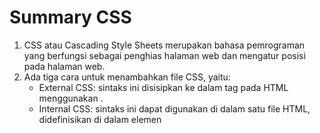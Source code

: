 # Summary CSS

1. CSS atau Cascading Style Sheets merupakan bahasa pemrograman yang berfungsi sebagai penghias halaman web dan mengatur posisi pada halaman web.
2. Ada tiga cara untuk menambahkan file CSS, yaitu:
   - External CSS: sintaks ini disisipkan ke dalam tag <head> pada HTML menggunakan <link>.
   - Internal CSS: sintaks ini dapat digunakan di dalam satu file HTML, didefinisikan di dalam elemen <style>, di dalam <head> atau di dalam bagian <body>.
   - Inline CSS: sintaks ini dapat digunakan untuk elemen tunggal pada HTML, dan diprioritaskan untuk menerapkan style yang unik.
3. CSS Selector adalah pola yang ingin di beri style. Ada lima kategori dalam selector, yaitu:
   - simple selector
   - combinator selector
   - pseudo-class selector
   - pseudo-elements selector
   - attribute selector
4. Beberapa fungsi CSS antara lain ialah untuk mengubah font, mengatur margin dan padding, mengubah background, menambahkan link event, menemtukan tampilan pada elemen, membuat style pada tabel, dan banyak fungsi lainnya.
